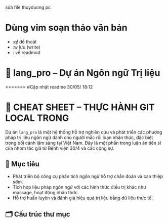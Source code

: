 sửa file thuyduong pc
# Dùng vim soạn thảo văn bản
- :q! để thoát
- :w lưu (write)
- : về readmod
# 🧠 lang_pro – Dự án Ngôn ngữ Trị liệu
=======
#Cập nhật readme 30/05/ 18:12

# 🧠 CHEAT SHEET – THỰC HÀNH GIT LOCAL TRONG 

Dự án `lang_pro` là một hệ thống hỗ trợ nghiên cứu và phát triển các phương pháp trị liệu ngôn ngữ dành cho người mắc rối loạn nhận thức, đặc biệt trong bối cảnh lâm sàng tại Việt Nam. Đây là một phần trong luận án tiến sĩ của nhóm tác giả từ Bệnh viện 30/4 và các cộng sự.

## 📌 Mục tiêu

- Phát triển bộ công cụ phân tích ngôn ngữ hỗ trợ chẩn đoán và can thiệp sớm.
- Tích hợp liệu pháp ngôn ngữ với các hình thức điều trị khác như massage, hoạt động nhận thức.
- Hỗ trợ huấn luyện và đánh giá hiệu quả trị liệu bằng dữ liệu thực tế.

## 🗂 Cấu trúc thư mục

